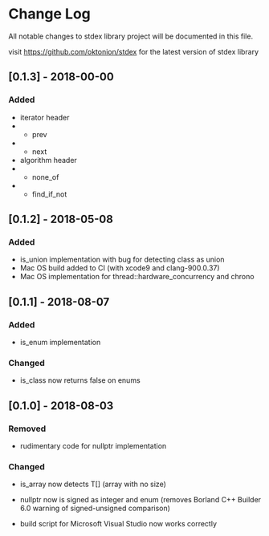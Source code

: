# Change Log

All notable changes to stdex library project will be documented in this file.

visit https://github.com/oktonion/stdex for the latest version of stdex library

## [0.1.3] - 2018-00-00

### Added

- iterator header
- - prev
- - next
- algorithm header
- - none_of
- - find_if_not

## [0.1.2] - 2018-05-08

### Added

- is_union implementation with bug for detecting class as union
- Mac OS build added to CI (with xcode9 and clang-900.0.37)
- Mac OS implementation for thread::hardware_concurrency and chrono

## [0.1.1] - 2018-08-07

### Added

- is_enum implementation

### Changed

- is_class now returns false on enums

## [0.1.0] - 2018-08-03

### Removed

- rudimentary code for nullptr implementation
 
### Changed

- is_array now detects T[] (array with no size)
- nullptr now is signed as integer and enum (removes Borland C++ Builder 6.0 warning of signed-unsigned comparison)
  
- build script for Microsoft Visual Studio now works correctly